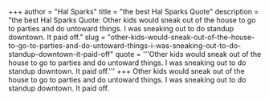 +++
author = "Hal Sparks"
title = "the best Hal Sparks Quote"
description = "the best Hal Sparks Quote: Other kids would sneak out of the house to go to parties and do untoward things. I was sneaking out to do standup downtown. It paid off."
slug = "other-kids-would-sneak-out-of-the-house-to-go-to-parties-and-do-untoward-things-i-was-sneaking-out-to-do-standup-downtown-it-paid-off"
quote = '''Other kids would sneak out of the house to go to parties and do untoward things. I was sneaking out to do standup downtown. It paid off.'''
+++
Other kids would sneak out of the house to go to parties and do untoward things. I was sneaking out to do standup downtown. It paid off.
